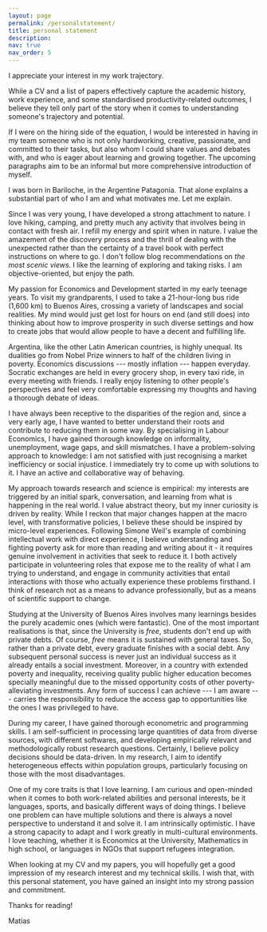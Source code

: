 ```yaml
---
layout: page
permalink: /personalstatement/
title: personal statement
description:
nav: true
nav_order: 5
---
```


I appreciate your interest in my work trajectory. 

While a CV and a list of papers effectively capture the academic history, work experience, and some standardised productivity-related outcomes, I believe they tell only part of the story when it comes to understanding someone's trajectory and potential.

If I were on the hiring side of the equation, I would be interested in having in my team someone who is not only hardworking, creative, passionate, and committed to their tasks, but also whom I could share values and debates with, and who is eager about learning and growing together. The upcoming paragraphs aim to be an informal but more comprehensive introduction of myself.

I was born in Bariloche, in the Argentine Patagonia. That alone explains a substantial part of who I am and what motivates me. Let me explain.

Since I was very young, I have developed a strong attachment to nature. I love hiking, camping, and pretty much any activity that involves being in contact with fresh air. I refill my energy and spirit when in nature. I value the amazement of the discovery process and the thrill of dealing with the unexpected rather than the certainty of a travel book with perfect instructions on where to go. I don't follow blog recommendations on *the most scenic views*. I like the learning of exploring and taking risks. I am objective-oriented, but enjoy the path.

My passion for Economics and Development started in my early teenage years. To visit my grandparents, I used to take a 21-hour-long bus ride (1,600 km) to Buenos Aires, crossing a variety of landscapes and social realities. My mind would just get lost for hours on end (and still does) into thinking about how to improve prosperity in such diverse settings and how to create jobs that would allow people to have a decent and fulfilling life.

Argentina, like the other Latin American countries, is highly unequal. Its dualities go from Nobel Prize winners to half of the children living in poverty. Economics discussions --- mostly inflation --- happen everyday. Socratic exchanges are held in every grocery shop, in every taxi ride, in every meeting with friends. I really enjoy listening to other people's perspectives and feel very comfortable expressing my thoughts and having a thorough debate of ideas.

I have always been receptive to the disparities of the region and, since a very early age, I have wanted to better understand their roots and contribute to reducing them in some way. By specialising in Labour Economics, I have gained thorough knowledge on informality, unemployment, wage gaps, and skill mismatches. I have a problem-solving approach to knowledge: I am not satisfied with just recognising a market inefficiency or social injustice. I immediately try to come up with solutions to it. I have an active and collaborative way of behaving. 

My approach towards research and science is empirical: my interests are triggered by an initial spark, conversation, and learning from what is happening in the real world. I value abstract theory, but my inner curiosity is driven by reality. While I reckon that major changes happen at the macro level, with transformative policies, I believe these should be inspired by micro-level experiences. Following Simone Weil's example of combining intellectual work with direct experience, I believe understanding and fighting poverty ask for more than reading and writing about it - it requires genuine involvement in activities that seek to reduce it. I both actively participate in volunteering roles that expose me to the reality of what I am trying to understand, and engage in community activities that entail interactions with those who actually experience these problems firsthand. I think of research not as a means to advance professionally, but as a means of scientific support to change.

Studying at the University of Buenos Aires involves many learnings besides the purely academic ones (which were fantastic). One of the most important realisations is that, since the University is *free*, students don't end up with private debts. Of course, *free* means it is sustained with general taxes. So, rather than a private debt, every graduate finishes with a social debt. Any subsequent personal success is never just an individual success as it already entails a social investment. Moreover, in a country with extended poverty and inequality, receiving quality public higher education becomes specially meaningful due to the missed opportunity costs of other poverty-alleviating investments. Any form of success I can achieve --- I am aware --- carries the responsibility to reduce the access gap to opportunities like the ones I was privileged to have.

During my career, I have gained thorough econometric and programming skills. I am self-sufficient in processing large quantities of data from diverse sources, with different softwares, and developing empirically relevant and methodologically robust research questions. Certainly, I believe policy decisions should be data-driven. In my research, I aim to identify heterogeneous effects within population groups, particularly focusing on those with the most disadvantages.

One of my core traits is that I love learning. I am curious and open-minded when it comes to both work-related abilities and personal interests, be it languages, sports, and basically different ways of doing things. I believe one problem can have multiple solutions and there is always a novel perspective to understand it and solve it. I am intrinsically optimistic. I have a strong capacity to adapt and I work greatly in multi-cultural environments. I love teaching, whether it is Economics at the University, Mathematics in high school, or languages in NGOs that support refugees integration.

When looking at my CV and my papers, you will hopefully get a good impression of my research interest and my technical skills. I wish that, with this personal statement, you have gained an insight into my strong passion and commitment. 

Thanks for reading!

Matías